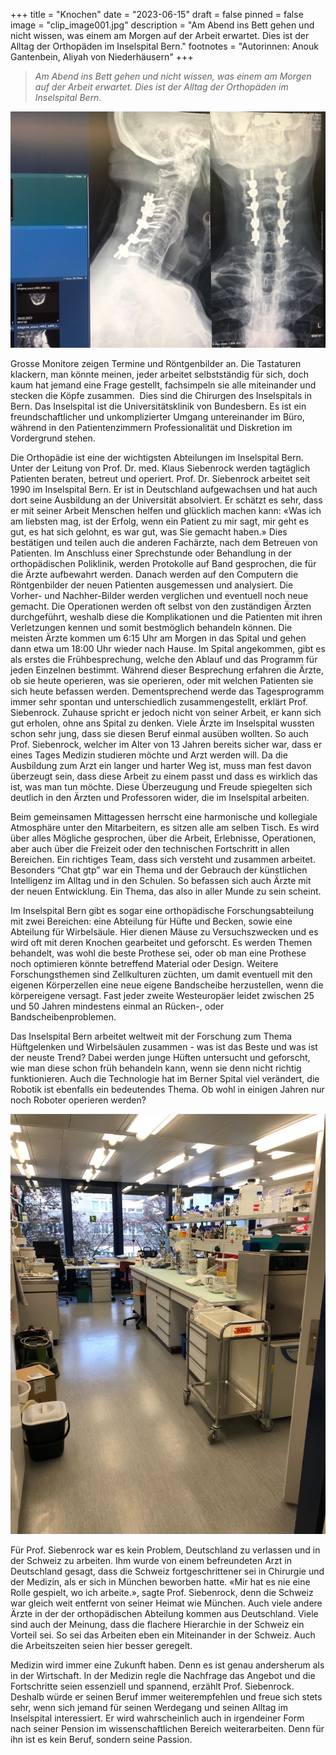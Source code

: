 +++
title = "Knochen"
date = "2023-06-15"
draft = false
pinned = false
image = "clip_image001.jpg"
description = "Am Abend ins Bett gehen und nicht wissen, was einem am Morgen auf der Arbeit erwartet. Dies ist der Alltag der Orthopäden im Inselspital Bern."
footnotes = "Autorinnen: Anouk Gantenbein, Aliyah von Niederhäusern"
+++
> *Am Abend ins Bett gehen und nicht wissen, was einem am Morgen auf der Arbeit erwartet. Dies ist der Alltag der Orthopäden im Inselspital Bern.* 
>

![Röntgenbild, Stütze für die Halswirbelsäule. Ein sogenannter “Fixateur interieur”. (Foto: Aliyah von Niederhäusern)](clip_image001.jpg "Röntgenbild, Stütze für die Halswirbelsäule. Ein sogenannter “Fixateur interieur”. (Foto: Aliyah von Niederhäusern)")

Grosse Monitore zeigen Termine und Röntgenbilder an. Die Tastaturen klackern, man könnte meinen, jeder arbeitet selbstständig für sich, doch kaum hat jemand eine Frage gestellt, fachsimpeln sie alle miteinander und stecken die Köpfe zusammen.  Dies sind die Chirurgen des Inselspitals in Bern. Das Inselspital ist die Universitätsklinik von Bundesbern. Es ist ein freundschaftlicher und unkomplizierter Umgang untereinander im Büro, während in den Patientenzimmern Professionalität und Diskretion im Vordergrund stehen.

Die Orthopädie ist eine der wichtigsten Abteilungen im Inselspital Bern. Unter der Leitung von Prof. Dr. med. Klaus Siebenrock werden tagtäglich Patienten beraten, betreut und operiert. Prof. Dr. Siebenrock arbeitet seit 1990 im Inselspital Bern. Er ist in Deutschland aufgewachsen und hat auch dort seine Ausbildung an der Universität absolviert. Er schätzt es sehr, dass er mit seiner Arbeit Menschen helfen und glücklich machen kann: «Was ich am liebsten mag, ist der Erfolg, wenn ein Patient zu mir sagt, mir geht es gut, es hat sich gelohnt, es war gut, was Sie gemacht haben.» Dies bestätigen und teilen auch die anderen Fachärzte, nach dem Betreuen von Patienten. Im Anschluss einer Sprechstunde oder Behandlung in der orthopädischen Poliklinik, werden Protokolle auf Band gesprochen, die für die Ärzte aufbewahrt werden. Danach werden auf den Computern die Röntgenbilder der neuen Patienten ausgemessen und analysiert. Die Vorher- und Nachher-Bilder werden verglichen und eventuell noch neue gemacht. Die Operationen werden oft selbst von den zuständigen Ärzten durchgeführt, weshalb diese die Komplikationen und die Patienten mit ihren Verletzungen kennen und somit bestmöglich behandeln können. Die meisten Ärzte kommen um 6:15 Uhr am Morgen in das Spital und gehen dann etwa um 18:00 Uhr wieder nach Hause. Im Spital angekommen, gibt es als erstes die Frühbesprechung, welche den Ablauf und das Programm für jeden Einzelnen bestimmt. Während dieser Besprechung erfahren die Ärzte, ob sie heute operieren, was sie operieren, oder mit welchen Patienten sie sich heute befassen werden. Dementsprechend werde das Tagesprogramm immer sehr spontan und unterschiedlich zusammengestellt, erklärt Prof. Siebenrock. Zuhause spricht er jedoch nicht von seiner Arbeit, er kann sich gut erholen, ohne ans Spital zu denken. Viele Ärzte im Inselspital wussten schon sehr jung, dass sie diesen Beruf einmal ausüben wollten. So auch Prof. Siebenrock, welcher im Alter von 13 Jahren bereits sicher war, dass er eines Tages Medizin studieren möchte und Arzt werden will. Da die Ausbildung zum Arzt ein langer und harter Weg ist, muss man fest davon überzeugt sein, dass diese Arbeit zu einem passt und dass es wirklich das ist, was man tun möchte. Diese Überzeugung und Freude spiegelten sich deutlich in den Ärzten und Professoren wider, die im Inselspital arbeiten.

Beim gemeinsamen Mittagessen herrscht eine harmonische und kollegiale Atmosphäre unter den Mitarbeitern, es sitzen alle am selben Tisch. Es wird über alles Mögliche gesprochen, über die Arbeit, Erlebnisse, Operationen, aber auch über die Freizeit oder den technischen Fortschritt in allen Bereichen. Ein richtiges Team, dass sich versteht und zusammen arbeitet. Besonders “Chat gtp” war ein Thema und der Gebrauch der künstlichen Intelligenz im Alltag und in den Schulen. So befassen sich auch Ärzte mit der neuen Entwicklung. Ein Thema, das also in aller Munde zu sein scheint.

Im Inselspital Bern gibt es sogar eine orthopädische Forschungsabteilung mit zwei Bereichen: eine Abteilung für Hüfte und Becken, sowie eine Abteilung für Wirbelsäule. Hier dienen Mäuse zu Versuchszwecken und es wird oft mit deren Knochen gearbeitet und geforscht. Es werden Themen behandelt, was wohl die beste Prothese sei, oder ob man eine Prothese noch optimieren könnte betreffend Material oder Design. Weitere Forschungsthemen sind Zellkulturen züchten, um damit eventuell mit den eigenen Körperzellen eine neue eigene Bandscheibe herzustellen, wenn die körpereigene versagt. Fast jeder zweite Westeuropäer leidet zwischen 25 und 50 Jahren mindestens einmal an Rücken-, oder Bandscheibenproblemen.

Das Inselspital Bern arbeitet weltweit mit der Forschung zum Thema Hüftgelenken und Wirbelsäulen zusammen - was ist das Beste und was ist der neuste Trend? Dabei werden junge Hüften untersucht und geforscht, wie man diese schon früh behandeln kann, wenn sie denn nicht richtig funktionieren. Auch die Technologie hat im Berner Spital viel verändert, die Robotik ist ebenfalls ein bedeutendes Thema. Ob wohl in einigen Jahren nur noch Roboter operieren werden?

![Büro in der Forschungsabteilung (Foto: Anouk Gantenbein)](labor.jpg "Büro in der Forschungsabteilung (Foto: Anouk Gantenbein)")

Für Prof. Siebenrock war es kein Problem, Deutschland zu verlassen und in der Schweiz zu arbeiten. Ihm wurde von einem befreundeten Arzt in Deutschland gesagt, dass die Schweiz fortgeschrittener sei in Chirurgie und der Medizin, als er sich in München beworben hatte. «Mir hat es nie eine Rolle gespielt, wo ich arbeite.», sagte Prof. Siebenrock, denn die Schweiz war gleich weit entfernt von seiner Heimat wie München. Auch viele andere Ärzte in der der orthopädischen Abteilung kommen aus Deutschland. Viele sind auch der Meinung, dass die flachere Hierarchie in der Schweiz ein Vorteil sei. So sei das Arbeiten eben ein Miteinander in der Schweiz. Auch die Arbeitszeiten seien hier besser geregelt.

Medizin wird immer eine Zukunft haben. Denn es ist genau andersherum als in der Wirtschaft. In der Medizin regle die Nachfrage das Angebot und die Fortschritte seien essenziell und spannend, erzählt Prof. Siebenrock. Deshalb würde er seinen Beruf immer weiterempfehlen und freue sich stets sehr, wenn sich jemand für seinen Werdegang und seinen Alltag im Inselspital interessiert. Er wird wahrscheinlich auch in irgendeiner Form nach seiner Pension im wissenschaftlichen Bereich weiterarbeiten. Denn für ihn ist es kein Beruf, sondern seine Passion.